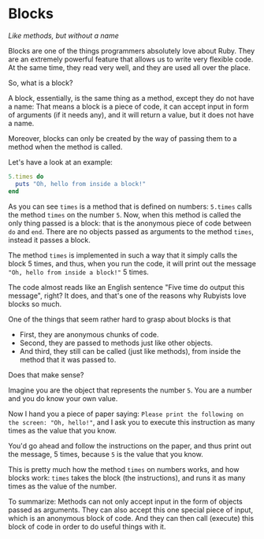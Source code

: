 # Blocks

*Like methods, but without a name*

Blocks are one of the things programmers absolutely love about Ruby. They are
an extremely powerful feature that allows us to write very flexible code. At
the same time, they read very well, and they are used all over the place.

So, what is a block?

A block, essentially, is the same thing as a method, except they do not have a
name: That means a block is a piece of code, it can accept input in form of
arguments (if it needs any), and it will return a value, but it does not have a
name.

Moreover, blocks can only be created by the way of passing them to a method
when the method is called.

Let's have a look at an example:

```ruby
5.times do
  puts "Oh, hello from inside a block!"
end
```

As you can see `times` is a method that is defined on numbers: `5.times` calls
the method `times` on the number `5`. Now, when this method is called the only
thing passed is a block: that is the anonymous piece of code between `do` and
`end`. There are no objects passed as arguments to the method `times`, instead
it passes a block.

The method `times` is implemented in such a way that it simply calls the block
5 times, and thus, when you run the code, it will print out the message `"Oh,
hello from inside a block!"` 5 times.

The code almost reads like an English sentence "Five time do output this
message", right? It does, and that's one of the reasons why Rubyists love
blocks so much.

One of the things that seem rather hard to grasp about blocks is that

* First, they are anonymous chunks of code.
* Second, they are passed to methods just like other objects.
* And third, they still can be called (just like methods), from inside the
  method that it was passed to.

Does that make sense?

Imagine you are the object that represents the number `5`. You are a number and
you do know your own value.

Now I hand you a piece of paper saying: `Please print the following on the
screen: "Oh, hello!"`, and I ask you to execute this instruction as many times
as the value that you know.

You'd go ahead and follow the instructions on the paper, and thus print out the
message, 5 times, because `5` is the value that you know.

This is pretty much how the method `times` on numbers works, and how blocks
work: `times` takes the block (the instructions), and runs it as many times
as the value of the number.

To summarize: Methods can not only accept input in the form of objects passed
as arguments.  They can also accept this one special piece of input, which is
an anonymous block of code. And they can then call (execute) this block of code
in order to do useful things with it.

